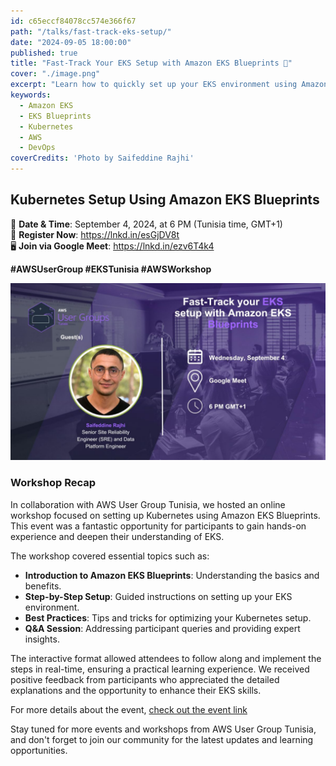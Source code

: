 ```yaml
---
id: c65eccf84078cc574e366f67
path: "/talks/fast-track-eks-setup/"
date: "2024-09-05 18:00:00"
published: true
title: "Fast-Track Your EKS Setup with Amazon EKS Blueprints 🚀"
cover: "./image.png"
excerpt: "Learn how to quickly set up your EKS environment using Amazon EKS Blueprints, with insights from the AWS User Group Tunisia event."
keywords:
  - Amazon EKS
  - EKS Blueprints
  - Kubernetes
  - AWS
  - DevOps
coverCredits: 'Photo by Saifeddine Rajhi'
---
```



## Kubernetes Setup Using Amazon EKS Blueprints

📅 **Date & Time**: September 4, 2024, at 6 PM (Tunisia time, GMT+1)  
🔗 **Register Now**: https://lnkd.in/esGjDV8t  
🖥️ **Join via Google Meet**: https://lnkd.in/ezv6T4k4  

**#AWSUserGroup #EKSTunisia #AWSWorkshop**

![alt text](image.png)

### Workshop Recap

In collaboration with AWS User Group Tunisia, we hosted an online workshop focused on setting up Kubernetes using Amazon EKS Blueprints. This event was a fantastic opportunity for participants to gain hands-on experience and deepen their understanding of EKS.

The workshop covered essential topics such as:

- **Introduction to Amazon EKS Blueprints**: Understanding the basics and benefits.
- **Step-by-Step Setup**: Guided instructions on setting up your EKS environment.
- **Best Practices**: Tips and tricks for optimizing your Kubernetes setup.
- **Q&A Session**: Addressing participant queries and providing expert insights.

The interactive format allowed attendees to follow along and implement the steps in real-time, ensuring a practical learning experience. We received positive feedback from participants who appreciated the detailed explanations and the opportunity to enhance their EKS skills.

For more details about the event, [check out the event link](https://www.linkedin.com/posts/aws-women-s-user-group-tunisia_aws-cloudcomputing-automation-activity-7257711374603042816-EVGd)

Stay tuned for more events and workshops from AWS User Group Tunisia, and don't forget to join our community for the latest updates and learning opportunities.
